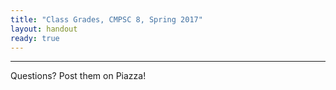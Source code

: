```yaml
---
title: "Class Grades, CMPSC 8, Spring 2017"
layout: handout
ready: true
---
```


<!--[Grade will be posted here.](http://cs.ucsb.edu/~zmatni/xxxxx){: target="_blank"}

<h2>A Word on Figuring Out the Class Grades Spreadsheet</h2>

The grades are shown under a <b><i>modified</i></b> perm ID number. The modified number is your perm ID number <b>modulo</b> 98773.


In other words, take your perm ID number, divide it by 98773, and the remainder is the modified number.
-->


---

Questions? Post them on Piazza!
